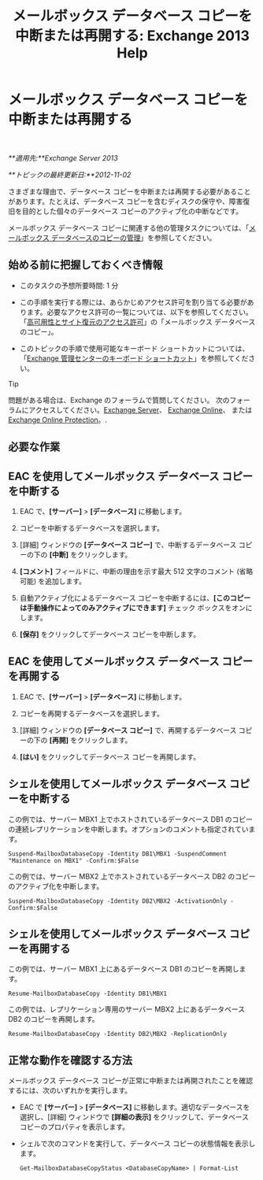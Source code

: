 ﻿---
title: 'メールボックス データベース コピーを中断または再開する: Exchange 2013 Help'
TOCTitle: メールボックス データベース コピーを中断または再開する
ms:assetid: 96aa1b82-3e15-4215-843e-3d583af9504b
ms:mtpsurl: https://technet.microsoft.com/ja-jp/library/Dd298159(v=EXCHG.150)
ms:contentKeyID: 48269822
ms.date: 05/23/2018
mtps_version: v=EXCHG.150
ms.translationtype: MT
---

# メールボックス データベース コピーを中断または再開する

 

_**適用先:**Exchange Server 2013_

_**トピックの最終更新日:**2012-11-02_

さまざまな理由で、データベース コピーを中断または再開する必要があることがあります。たとえば、データベース コピーを含むディスクの保守や、障害復旧を目的とした個々のデータベース コピーのアクティブ化の中断などです。

メールボックス データベース コピーに関連する他の管理タスクについては、「[メールボックス データベースのコピーの管理](managing-mailbox-database-copies-exchange-2013-help.md)」を参照してください。

## 始める前に把握しておくべき情報

  - このタスクの予想所要時間: 1 分

  - この手順を実行する際には、あらかじめアクセス許可を割り当てる必要があります。必要なアクセス許可の一覧については、以下を参照してください。「[高可用性とサイト復元のアクセス許可](high-availability-and-site-resilience-permissions-exchange-2013-help.md)」の「メールボックス データベースのコピー」。

  - このトピックの手順で使用可能なキーボード ショートカットについては、「[Exchange 管理センターのキーボード ショートカット](keyboard-shortcuts-in-the-exchange-admin-center-exchange-online-protection-help.md)」を参照してください。


> [!TIP]
> 問題がある場合は、Exchange のフォーラムで質問してください。 次のフォーラムにアクセスしてください。<A href="https://go.microsoft.com/fwlink/p/?linkid=60612">Exchange Server</A>、 <A href="https://go.microsoft.com/fwlink/p/?linkid=267542">Exchange Online</A>、 または <A href="https://go.microsoft.com/fwlink/p/?linkid=285351">Exchange Online Protection</A>。.



## 必要な作業

## EAC を使用してメールボックス データベース コピーを中断する

1.  EAC で、**\[サーバー\]** \> **\[データベース\]** に移動します。

2.  コピーを中断するデータベースを選択します。

3.  \[詳細\] ウィンドウの **\[データベース コピー\]** で、中断するデータベース コピーの下の **\[中断\]** をクリックします。

4.  **\[コメント\]** フィールドに、中断の理由を示す最大 512 文字のコメント (省略可能) を追加します。

5.  自動アクティブ化によるデータベース コピーを中断するには、**\[このコピーは手動操作によってのみアクティブにできます\]** チェック ボックスをオンにします。

6.  **\[保存\]** をクリックしてデータベース コピーを中断します。

## EAC を使用してメールボックス データベース コピーを再開する

1.  EAC で、**\[サーバー\]** \> **\[データベース\]** に移動します。

2.  コピーを再開するデータベースを選択します。

3.  \[詳細\] ウィンドウの **\[データベース コピー\]** で、再開するデータベース コピーの下の **\[再開\]** をクリックします。

4.  **\[はい\]** をクリックしてデータベース コピーを再開します。

## シェルを使用してメールボックス データベース コピーを中断する

この例では、サーバー MBX1 上でホストされているデータベース DB1 のコピーの連続レプリケーションを中断します。オプションのコメントも指定されています。

    Suspend-MailboxDatabaseCopy -Identity DB1\MBX1 -SuspendComment "Maintenance on MBX1" -Confirm:$False

この例では、サーバー MBX2 上でホストされているデータベース DB2 のコピーのアクティブ化を中断します。

    Suspend-MailboxDatabaseCopy -Identity DB2\MBX2 -ActivationOnly -Confirm:$False

## シェルを使用してメールボックス データベース コピーを再開する

この例では、サーバー MBX1 上にあるデータベース DB1 のコピーを再開します。

    Resume-MailboxDatabaseCopy -Identity DB1\MBX1

この例では、レプリケーション専用のサーバー MBX2 上にあるデータベース DB2 のコピーを再開します。

    Resume-MailboxDatabaseCopy -Identity DB2\MBX2 -ReplicationOnly

## 正常な動作を確認する方法

メールボックス データベース コピーが正常に中断または再開されたことを確認するには、次のいずれかを実行します。

  - EAC で **\[サーバー\]** \> **\[データベース\]** に移動します。適切なデータベースを選択し、\[詳細\] ウィンドウで **\[詳細の表示\]** をクリックして、データベース コピーのプロパティを表示します。

  - シェルで次のコマンドを実行して、データベース コピーの状態情報を表示します。
    
        Get-MailboxDatabaseCopyStatus <DatabaseCopyName> | Format-List

